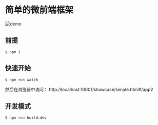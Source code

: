 # 简单的微前端框架

![demo](https://github.com/yataoZhang/my-single-spa/raw/master/demo.gif)

## 前提
```shell
$ npm i
```

## 快速开始
```shell
$ npm run watch
```
然后在浏览器中访问： http://localhost:10001/showcase/simple.html#/app2

## 开发模式
```shell
$ npm run build:dev
```
